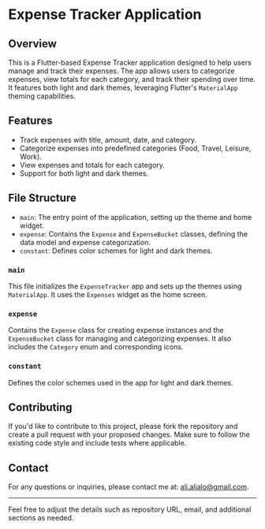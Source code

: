 
# Expense Tracker Application

## Overview

This is a Flutter-based Expense Tracker application designed to help users manage and track their expenses. The app allows users to categorize expenses, view totals for each category, and track their spending over time. It features both light and dark themes, leveraging Flutter's `MaterialApp` theming capabilities.

## Features

- Track expenses with title, amount, date, and category.
- Categorize expenses into predefined categories (Food, Travel, Leisure, Work).
- View expenses and totals for each category.
- Support for both light and dark themes.

## File Structure

- `main`: The entry point of the application, setting up the theme and home widget.
- `expense`: Contains the `Expense` and `ExpenseBucket` classes, defining the data model and expense categorization.
- `constant`: Defines color schemes for light and dark themes.

### `main`

This file initializes the `ExpenseTracker` app and sets up the themes using `MaterialApp`. It uses the `Expenses` widget as the home screen.

### `expense`

Contains the `Expense` class for creating expense instances and the `ExpenseBucket` class for managing and categorizing expenses. It also includes the `Category` enum and corresponding icons.

### `constant`

Defines the color schemes used in the app for light and dark themes.

## Contributing

If you'd like to contribute to this project, please fork the repository and create a pull request with your proposed changes. Make sure to follow the existing code style and include tests where applicable.


## Contact

For any questions or inquiries, please contact me at: ali.aljalo@gmail.com.

---

Feel free to adjust the details such as repository URL, email, and additional sections as needed.
